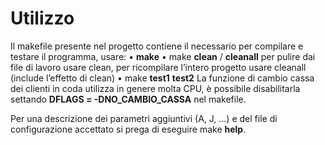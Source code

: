 # Utilizzo

Il makefile presente nel progetto contiene il necessario per compilare e testare il programma, usare:
• **make**
• make **clean** / **cleanall** per pulire dai file di lavoro usare clean, per ricompilare l’intero progetto
usare cleanall (include l’effetto di clean)
• make **test1** **test2**
La funzione di cambio cassa dei clienti in coda utilizza in genere molta CPU, è possibile disabilitarla
settando **DFLAGS = -DNO_CAMBIO_CASSA** nel makefile.

Per una descrizione dei parametri aggiuntivi (A, J, ...) e del file di configurazione accettato si prega
di eseguire make **help**.

